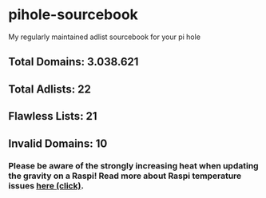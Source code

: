 # pihole-sourcebook
My regularly maintained adlist sourcebook for your pi hole

## Total Domains: 3.038.621

## Total Adlists: 22

## Flawless Lists: 21

## Invalid Domains: 10

### Please be aware of the strongly increasing heat when updating the gravity on a Raspi! Read more about Raspi temperature issues [here (click)](https://community.element14.com/products/raspberry-pi/b/blog/posts/how-hot-is-too-hot-for-raspberry-pi).
